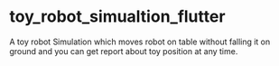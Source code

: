 # toy_robot_simualtion_flutter
A toy robot Simulation which moves robot on table without falling it on ground and you can get report about toy position at any time.
